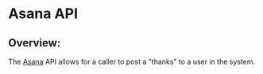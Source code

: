 # Asana API 

## Overview:

The [Asana] API allows for a caller to post a "thanks" to a user in the system.


[Asana]:https://asana.com/developers/api-reference/users